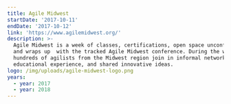```yaml
---
title: Agile Midwest
startDate: '2017-10-11'
endDate: '2017-10-12'
link: 'https://www.agilemidwest.org/'
description: >-
  Agile Midwest is a week of classes, certifications, open space unconference,
  and wraps up  with the tracked Agile Midwest conference. During the week,
  hundreds of agilists from the Midwest region join in informal networking,
  educational experience, and shared innovative ideas.
logo: /img/uploads/agile-midwest-logo.png
years:
  - year: 2017
  - year: 2018
---
```



